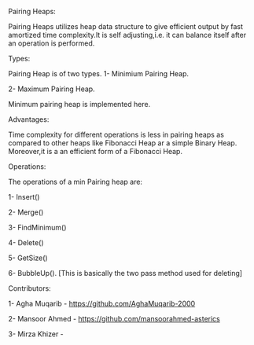 Pairing Heaps:

Pairing Heaps utilizes heap data structure to give efficient output by fast amortized time complexity.It is self adjusting,i.e. it can balance itself after an operation is performed.

Types:

Pairing Heap is of two types. 1- Minimium Pairing Heap.

2- Maximum Pairing Heap.

Minimum pairing heap is implemented here.

Advantages:

Time complexity for different operations is less in pairing heaps as compared to other heaps like Fibonacci Heap ar a simple Binary Heap. Moreover,it is a an efficient form of a Fibonacci Heap.

Operations:

The operations of a min Pairing heap are:

1- Insert()

2- Merge()

3- FindMinimum()

4- Delete()

5- GetSize()

6- BubbleUp(). [This is basically the two pass method used for deleting]

Contributors:

1- Agha Muqarib - https://github.com/AghaMuqarib-2000

2- Mansoor Ahmed - https://github.com/mansoorahmed-asterics

3- Mirza Khizer -
